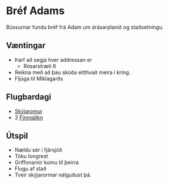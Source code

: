 # Bréf Adams
Bússurnar fundu bréf frá Adam um árásarplanið og staðsetningu.

## Væntingar
- Þarf að segja hver addressan er
  - Rósarstræti 6
- Reikna með að þau skoða eitthvað meira í kring.
- Fljúga til Miklagarðs

## Flugbardagi
- [Skýjaromur](https://www.dndbeyond.com/monsters/175360-skyswimmer)
- 2 [Finngálkn](https://www.dndbeyond.com/monsters/17065-wyvern)

## Útspil
- Nældu sér í fjársjóð
- Tóku longrest
- Griffonarnir komu til þeirra
- Flugu af stað
- Tveir skýjarormar nálguðust þá.